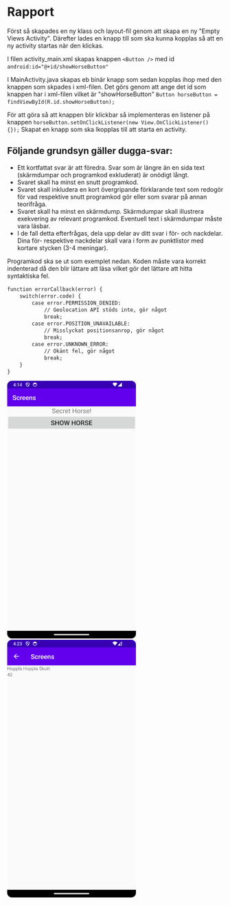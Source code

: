 
# Rapport

Först så skapades en ny klass och layout-fil genom att skapa en ny "Empty Views Activity".
Därefter lades en knapp till som ska kunna kopplas så att en ny activity startas när den klickas.

I filen activity_main.xml skapas knappen `<Button />` med id `android:id="@+id/showHorseButton"`

I MainActivity.java skapas eb binär knapp som sedan kopplas ihop med den knappen som skpades 
i xml-filen. Det görs genom att ange det id som knappen har i xml-filen vilket är "showHorseButton"
`Button horseButton = findViewById(R.id.showHorseButton);`

För att göra så att knappen blir klickbar så implementeras en listener på knappen
`horseButton.setOnClickListener(new View.OnClickListener() {});`
Skapat en knapp som ska lkopplas till att starta en activity.

## Följande grundsyn gäller dugga-svar:

- Ett kortfattat svar är att föredra. Svar som är längre än en sida text (skärmdumpar och programkod exkluderat) är onödigt långt.
- Svaret skall ha minst en snutt programkod.
- Svaret skall inkludera en kort övergripande förklarande text som redogör för vad respektive snutt programkod gör eller som svarar på annan teorifråga.
- Svaret skall ha minst en skärmdump. Skärmdumpar skall illustrera exekvering av relevant programkod. Eventuell text i skärmdumpar måste vara läsbar.
- I de fall detta efterfrågas, dela upp delar av ditt svar i för- och nackdelar. Dina för- respektive nackdelar skall vara i form av punktlistor med kortare stycken (3-4 meningar).

Programkod ska se ut som exemplet nedan. Koden måste vara korrekt indenterad då den blir lättare att läsa vilket gör det lättare att hitta syntaktiska fel.

```
function errorCallback(error) {
    switch(error.code) {
        case error.PERMISSION_DENIED:
            // Geolocation API stöds inte, gör något
            break;
        case error.POSITION_UNAVAILABLE:
            // Misslyckat positionsanrop, gör något
            break;
        case error.UNKNOWN_ERROR:
            // Okänt fel, gör något
            break;
    }
}
```

<img src="screen1.png" alt="Screen1" style="width:300px;height:600px;"> <img src="screen2.png" alt="Screen2" style="width:300px;height:600px;">
